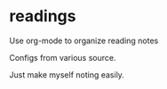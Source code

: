 # readings
Use org-mode to organize reading notes

Configs from various source.

Just make myself noting easily.
